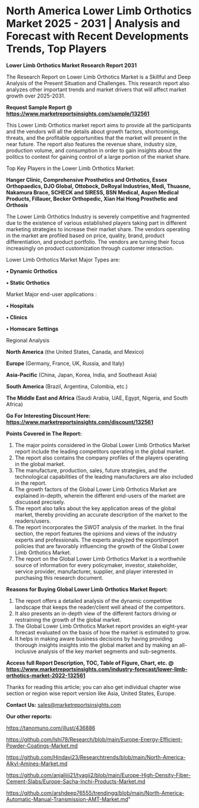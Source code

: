 # North America Lower Limb Orthotics Market 2025 - 2031 | Analysis and Forecast with Recent Developments Trends, Top Players

<strong>Lower Limb Orthotics Market Research Report 2031</strong>

The Research Report on Lower Limb Orthotics Market is a Skillful and Deep Analysis of the Present Situation and Challenges. This research report also analyzes other important trends and market drivers that will affect market growth over 2025-2031.

<strong>Request Sample Report @ <a href=https://www.marketreportsinsights.com/sample/132561>https://www.marketreportsinsights.com/sample/132561</a></strong>

This Lower Limb Orthotics market report aims to provide all the participants and the vendors will all the details about growth factors, shortcomings, threats, and the profitable opportunities that the market will present in the near future. The report also features the revenue share, industry size, production volume, and consumption in order to gain insights about the politics to contest for gaining control of a large portion of the market share.

Top Key Players in the Lower Limb Orthotics Market:

<strong>Hanger Clinic, Comprehensive Prosthetics and Orthotics, Essex Orthopaedics, DJO Global, Ottobock, DeRoyal Industries, Medi, Thuasne, Nakamura Brace, SCHECK and SIRESS, BSN Medical, Aspen Medical Products, Fillauer, Becker Orthopedic, Xian Hai Hong Prosthetic and Orthosis</strong>

The Lower Limb Orthotics Industry is severely competitive and fragmented due to the existence of various established players taking part in different marketing strategies to increase their market share. The vendors operating in the market are profiled based on price, quality, brand, product differentiation, and product portfolio. The vendors are turning their focus increasingly on product customization through customer interaction.

Lower Limb Orthotics Market Major Types are:

<strong>• Dynamic Orthotics

• Static Orthotics</strong>

Market Major end-user applications :

<strong>• Hospitals

• Clinics

• Homecare Settings</strong>

Regional Analysis

</u><strong><b>North America</b></strong> (the United States, Canada, and Mexico)

<strong><b>Europe </b></strong>(Germany, France, UK, Russia, and Italy)

<strong><b>Asia-Pacific</b></strong> (China, Japan, Korea, India, and Southeast Asia)

<strong><b>South America</b></strong> (Brazil, Argentina, Colombia, etc.)

<strong><b>The Middle East and Africa</b></strong> (Saudi Arabia, UAE, Egypt, Nigeria, and South Africa)

<strong>Go For Interesting Discount Here: <a href=https://www.marketreportsinsights.com/discount/132561>https://www.marketreportsinsights.com/discount/132561</a></strong>

<strong>Points Covered in The Report:</strong>
<ol>
  <li>The major points considered in the Global Lower Limb Orthotics Market report include the leading competitors operating in the global market.</li>
  <li>The report also contains the company profiles of the players operating in the global market.</li>
  <li>The manufacture, production, sales, future strategies, and the technological capabilities of the leading manufacturers are also included in the report.</li>
  <li>The growth factors of the Global Lower Limb Orthotics Market are explained in-depth, wherein the different end-users of the market are discussed precisely.</li>
  <li>The report also talks about the key application areas of the global market, thereby providing an accurate description of the market to the readers/users.</li>
  <li>The report incorporates the SWOT analysis of the market. In the final section, the report features the opinions and views of the industry experts and professionals. The experts analyzed the export/import policies that are favorably influencing the growth of the Global Lower Limb Orthotics Market.</li>
  <li>The report on the Global Lower Limb Orthotics Market is a worthwhile source of information for every policymaker, investor, stakeholder, service provider, manufacturer, supplier, and player interested in purchasing this research document.</li>
</ol>
<strong>Reasons for Buying Global Lower Limb Orthotics Market Report:</strong>

<ol>
  <li>The report offers a detailed analysis of the dynamic competitive landscape that keeps the reader/client well ahead of the competitors.</li>
  <li>It also presents an in-depth view of the different factors driving or restraining the growth of the global market.</li>
  <li>The Global Lower Limb Orthotics Market report provides an eight-year forecast evaluated on the basis of how the market is estimated to grow.</li>
  <li>It helps in making aware business decisions by having providing thorough insights insights into the global market and by making an all-inclusive analysis of the key market segments and sub-segments.</li>
</ol>
<strong>Access full Report Description, TOC, Table of Figure, Chart, etc. @ <a href=https://www.marketreportsinsights.com/industry-forecast/lower-limb-orthotics-market-2022-132561>https://www.marketreportsinsights.com/industry-forecast/lower-limb-orthotics-market-2022-132561</a></strong>


Thanks for reading this article; you can also get individual chapter wise section or region wise report version like Asia, United States, Europe.

<strong>Contact Us:</strong>
sales@marketreportsinsights.com

<strong>Our other reports:</strong>

<a href=https://tanomuno.com/illust/436886>https://tanomuno.com/illust/436886</a>

<a href=https://github.com/Ishi78/Research/blob/main/Europe-Energy-Efficient-Powder-Coatings-Market.md>https://github.com/Ishi78/Research/blob/main/Europe-Energy-Efficient-Powder-Coatings-Market.md</a>

<a href=https://github.com/Hindavi23/Researchtrends/blob/main/North-America-Alkyl-Amines-Market.md>https://github.com/Hindavi23/Researchtrends/blob/main/North-America-Alkyl-Amines-Market.md</a>

<a href=https://github.com/anjaliiii21/tyagii2/blob/main/Europe-High-Density-Fiber-Cement-Slabs/Europe-Sacha-Inchi-Products-Market.md>https://github.com/anjaliiii21/tyagii2/blob/main/Europe-High-Density-Fiber-Cement-Slabs/Europe-Sacha-Inchi-Products-Market.md</a>

<a href=https://github.com/arshdeep76555/trendingg/blob/main/North-America-Automatic-Manual-Transmission-AMT-Market.md>https://github.com/arshdeep76555/trendingg/blob/main/North-America-Automatic-Manual-Transmission-AMT-Market.md</a>"
